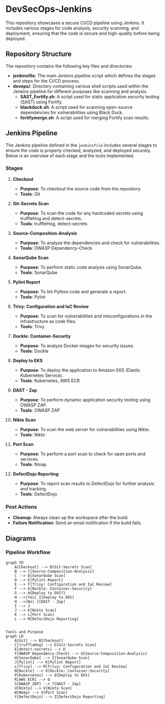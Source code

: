 # DevSecOps-Jenkins

This repository showcases a secure CI/CD pipeline using Jenkins. It includes various stages for code analysis, security scanning, and deployment, ensuring that the code is secure and high-quality before being deployed.

## Repository Structure

The repository contains the following key files and directories:

- **jenkinsfile**: The main Jenkins pipeline script which defines the stages and steps for the CI/CD process.
- **devops/**: Directory containing various shell scripts used within the Jenkins pipeline for different purposes like scanning and analysis.
  - **SAST_Fortify.sh**: A script used for static application security testing (SAST) using Fortify.
  - **blackduck.sh**: A script used for scanning open-source dependencies for vulnerabilities using Black Duck.
  - **fortifymerge.sh**: A script used for merging Fortify scan results.

## Jenkins Pipeline

The Jenkins pipeline defined in the `jenkinsfile` includes several stages to ensure the code is properly checked, analyzed, and deployed securely. Below is an overview of each stage and the tools implemented.

### Stages

1. **Checkout**
   - **Purpose**: To checkout the source code from the repository.
   - **Tools**: Git

2. **Git-Secrets Scan**
   - **Purpose**: To scan the code for any hardcoded secrets using truffleHog and detect-secrets.
   - **Tools**: truffleHog, detect-secrets

3. **Source-Composition-Analysis**
   - **Purpose**: To analyze the dependencies and check for vulnerabilities.
   - **Tools**: OWASP Dependency-Check

4. **SonarQube Scan**
   - **Purpose**: To perform static code analysis using SonarQube.
   - **Tools**: SonarQube

5. **Pylint Report**
   - **Purpose**: To lint Python code and generate a report.
   - **Tools**: Pylint

6. **Trivy: Configuration and IaC Review**
   - **Purpose**: To scan for vulnerabilities and misconfigurations in the infrastructure as code files.
   - **Tools**: Trivy

7. **Dockle: Container-Security**
   - **Purpose**: To analyze Docker images for security issues.
   - **Tools**: Dockle

8. **Deploy to EKS**
   - **Purpose**: To deploy the application to Amazon EKS (Elastic Kubernetes Service).
   - **Tools**: Kubernetes, AWS ECR

9. **DAST - Zap**
   - **Purpose**: To perform dynamic application security testing using OWASP ZAP.
   - **Tools**: OWASP ZAP

10. **Nikto Scan**
    - **Purpose**: To scan the web server for vulnerabilities using Nikto.
    - **Tools**: Nikto

11. **Port Scan**
    - **Purpose**: To perform a port scan to check for open ports and services.
    - **Tools**: Nmap

12. **DefectDojo Reporting**
    - **Purpose**: To report scan results to DefectDojo for further analysis and tracking.
    - **Tools**: DefectDojo

### Post Actions

- **Cleanup**: Always clean up the workspace after the build.
- **Failure Notification**: Send an email notification if the build fails.

## Diagrams

### Pipeline Workflow

```mermaid
graph TD
    A[Checkout] --> B[Git-Secrets Scan]
    B --> C[Source-Composition-Analysis]
    C --> D[SonarQube Scan]
    D --> E[Pylint Report]
    E --> F[Trivy: Configuration and IaC Review]
    F --> G[Dockle: Container-Security]
    G --> H{Deploy to EKS?}
    H -->|Yes| I[Deploy to EKS]
    H -->|No| J[DAST - Zap]
    I --> J
    J --> K[Nikto Scan]
    K --> L[Port Scan]
    L --> M[DefectDojo Reporting]


Tools and Purpose
graph LR
    A[Git] --> B[Checkout]
    C[truffleHog] --> D[Git-Secrets Scan]
    E[detect-secrets] --> D
    F[OWASP Dependency-Check] --> G[Source-Composition-Analysis]
    H[SonarQube] --> I[SonarQube Scan]
    J[Pylint] --> K[Pylint Report]
    L[Trivy] --> M[Trivy: Configuration and IaC Review]
    N[Dockle] --> O[Dockle: Container-Security]
    P[Kubernetes] --> Q[Deploy to EKS]
    R[AWS ECR] --> Q
    S[OWASP ZAP] --> T[DAST - Zap]
    U[Nikto] --> V[Nikto Scan]
    W[Nmap] --> X[Port Scan]
    Y[DefectDojo] --> Z[DefectDojo Reporting]
